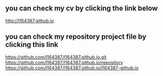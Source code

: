 ## you can check my cv by clicking the link below

 http://l164387.github.io

## you can check my repository project file by clicking this link
https://github.com/l164387/l164387.github.io.git
https://github.com/l164387/l164387.github.io/repository
https://github.com/l164387/l164387.github.io/l164387-github.io
